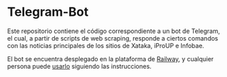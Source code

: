 # Telegram-Bot
Este repositorio contiene el código correspondiente a un bot de Telegram, el cual, a partir de scripts de web scraping, responde a ciertos comandos con las noticias principales de los sitios de Xataka, iProUP e Infobae.

El bot se encuentra desplegado en la plataforma de [Railway](https://railway.app/), y cualquier persona puede [usarlo](https://t.me/NoticiasArg_Bot) siguiendo las instrucciones.
